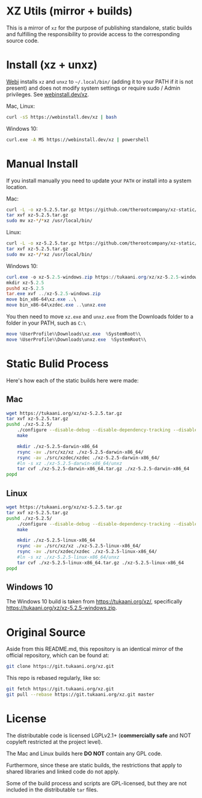# XZ Utils (mirror + builds)

This is a mirror of `xz` for the purpose of publishing standalone, static builds
and fulfilling the responsibility to provide access to the corresponding source code.

# Install (xz + unxz)

[Webi](https://webinstall.dev) installs `xz` and `unxz` to `~/.local/bin/` (adding it to your PATH if it is not present)
and does not modify system settings or require sudo / Admin privileges. See [webinstall.dev/xz](https://webinstall.dev/xz).

Mac, Linux:

```bash
curl -sS https://webinstall.dev/xz | bash
```

Windows 10:

```bash
curl.exe -A MS https://webinstall.dev/xz | powershell
```

# Manual Install

If you install manually you need to update your `PATH` or install into a system location.

Mac:

```bash
curl -L -o xz-5.2.5.tar.gz https://github.com/therootcompany/xz-static/releases/download/v5.2.5/xz-5.2.5-darwin-x86_64.tar.gz
tar xvf xz-5.2.5.tar.gz
sudo mv xz-*/*xz /usr/local/bin/
```

Linux:

```bash
curl -L -o xz-5.2.5.tar.gz https://github.com/therootcompany/xz-static/releases/download/v5.2.5/xz-5.2.5-linux-x86_64.tar.gz
tar xvf xz-5.2.5.tar.gz
sudo mv xz-*/*xz /usr/local/bin/
```

Windows 10:

```powershell
curl.exe -o xz-5.2.5-windows.zip https://tukaani.org/xz/xz-5.2.5-windows.zip
mkdir xz-5.2.5
pushd xz-5.2.5
tar.exe xvf ../xz-5.2.5-windows.zip
move bin_x86-64\xz.exe ..\
move bin_x86-64\xzdec.exe ..\unxz.exe
```

You then need to move `xz.exe` and `unxz.exe` from the Downloads folder to a folder in your PATH, such as `C:\`

```powershell
move %UserProfile%\Downloads\xz.exe  %SystemRoot%\
move %UserProfile%\Downloads\unxz.exe  %SystemRoot%\
```

# Static Bulid Process

Here's how each of the static builds here were made:

## Mac

```bash
wget https://tukaani.org/xz/xz-5.2.5.tar.gz
tar xvf xz-5.2.5.tar.gz
pushd ./xz-5.2.5/
    ./configure --disable-debug --disable-dependency-tracking --disable-silent-rules --disable-shared --disable-nls
    make

    mkdir ./xz-5.2.5-darwin-x86_64
    rsync -av ./src/xz/xz ./xz-5.2.5-darwin-x86_64/
    rsync -av ./src/xzdec/xzdec ./xz-5.2.5-darwin-x86_64/
    #ln -s xz ./xz-5.2.5-darwin-x86_64/unxz
    tar cvf ./xz-5.2.5-darwin-x86_64.tar.gz ./xz-5.2.5-darwin-x86_64
popd
```

## Linux

```bash
wget https://tukaani.org/xz/xz-5.2.5.tar.gz
tar xvf xz-5.2.5.tar.gz
pushd ./xz-5.2.5/
    ./configure --disable-debug --disable-dependency-tracking --disable-silent-rules --disable-shared --disable-nls
    make

    mkdir ./xz-5.2.5-linux-x86_64
    rsync -av ./src/xz/xz ./xz-5.2.5-linux-x86_64/
    rsync -av ./src/xzdec/xzdec ./xz-5.2.5-linux-x86_64/
    #ln -s xz ./xz-5.2.5-linux-x86_64/unxz
    tar cvf ./xz-5.2.5-linux-x86_64.tar.gz ./xz-5.2.5-linux-x86_64
popd
```

## Windows 10

The Windows 10 build is taken from <https://tukaani.org/xz/>,
specifically <https://tukaani.org/xz/xz-5.2.5-windows.zip>.

# Original Source

Aside from this README.md,
this repository is an identical mirror of the official repository,
which can be found at:

```bash
git clone https://git.tukaani.org/xz.git
```

This repo is rebased regularly, like so:

```bash
git fetch https://git.tukaani.org/xz.git
git pull --rebase https://git.tukaani.org/xz.git master
```

# License

The distributable code is licensed LGPLv2.1+ (**commercially safe** and NOT copyleft restricted at the project level).

The Mac and Linux builds here **DO NOT** contain any GPL code.

Furthermore, since these are static builds, the restrictions that apply to shared libraries and linked code do not apply.

Some of the build process and scripts are GPL-licensed, but they are not included in the distributable `tar` files.
